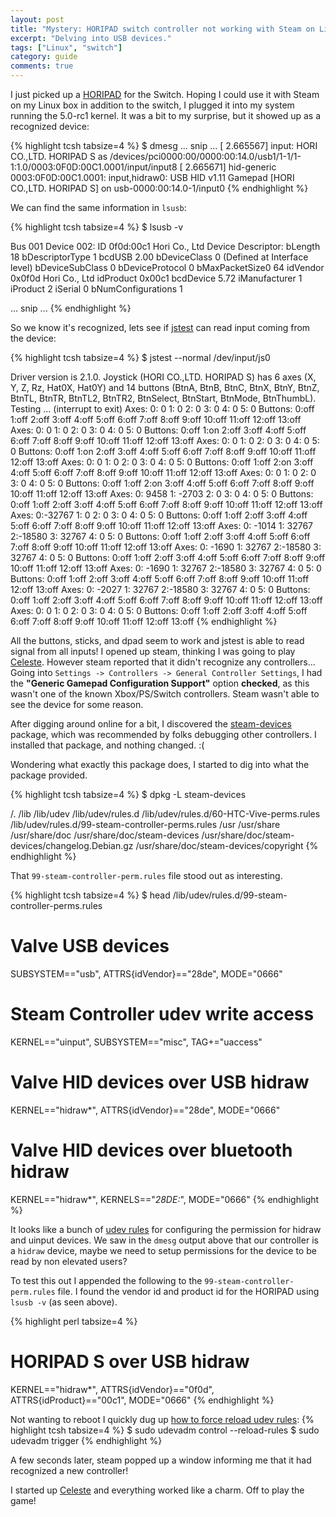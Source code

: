 ```yaml
---
layout: post
title: "Mystery: HORIPAD switch controller not working with Steam on Linux?"
excerpt: "Delving into USB devices."
tags: ["Linux", "switch"]
category: guide
comments: true
---
```


I just picked up a [HORIPAD][horipad-link] for the Switch.
Hoping I could use it with Steam on my Linux box in addition to the switch, I plugged it into my system running the 5.0-rc1 kernel.
It was a bit to my surprise, but it showed up as a recognized device:

{% highlight tcsh tabsize=4 %}
$ dmesg
... snip ...
[    2.665567] input: HORI CO.,LTD. HORIPAD S as /devices/pci0000:00/0000:00:14.0/usb1/1-1/1-1:1.0/0003:0F0D:00C1.0001/input/input8
[    2.665671] hid-generic 0003:0F0D:00C1.0001: input,hidraw0: USB HID v1.11 Gamepad [HORI CO.,LTD. HORIPAD S] on usb-0000:00:14.0-1/input0
{% endhighlight %}

We can find the same information in `lsusb`:

{% highlight tcsh tabsize=4 %}
$ lsusb -v 

Bus 001 Device 002: ID 0f0d:00c1 Hori Co., Ltd 
Device Descriptor:
  bLength                18
  bDescriptorType         1
  bcdUSB               2.00
  bDeviceClass            0 (Defined at Interface level)
  bDeviceSubClass         0 
  bDeviceProtocol         0 
  bMaxPacketSize0        64
  idVendor           0x0f0d Hori Co., Ltd
  idProduct          0x00c1 
  bcdDevice            5.72
  iManufacturer           1 
  iProduct                2 
  iSerial                 0 
  bNumConfigurations      1

  ... snip ...
{% endhighlight %}
 
So we know it's recognized, lets see if [jstest][jstest-link] can read input coming from the device:

{% highlight tcsh tabsize=4 %}
$ jstest --normal /dev/input/js0

Driver version is 2.1.0.
Joystick (HORI CO.,LTD. HORIPAD S) has 6 axes (X, Y, Z, Rz, Hat0X, Hat0Y)
and 14 buttons (BtnA, BtnB, BtnC, BtnX, BtnY, BtnZ, BtnTL, BtnTR, BtnTL2, BtnTR2, BtnSelect, BtnStart, BtnMode, BtnThumbL).
Testing ... (interrupt to exit)
Axes:  0:     0  1:     0  2:     0  3:     0  4:     0  5:     0 Buttons:  0:off  1:off  2:off  3:off  4:off  5:off  6:off  7:off  8:off  9:off 10:off 11:off 12:off 13:off 
Axes:  0:     0  1:     0  2:     0  3:     0  4:     0  5:     0 Buttons:  0:off  1:on   2:off  3:off  4:off  5:off  6:off  7:off  8:off  9:off 10:off 11:off 12:off 13:off 
Axes:  0:     0  1:     0  2:     0  3:     0  4:     0  5:     0 Buttons:  0:off  1:on   2:off  3:off  4:off  5:off  6:off  7:off  8:off  9:off 10:off 11:off 12:off 13:off 
Axes:  0:     0  1:     0  2:     0  3:     0  4:     0  5:     0 Buttons:  0:off  1:off  2:on   3:off  4:off  5:off  6:off  7:off  8:off  9:off 10:off 11:off 12:off 13:off
Axes:  0:     0  1:     0  2:     0  3:     0  4:     0  5:     0 Buttons:  0:off  1:off  2:on   3:off  4:off  5:off  6:off  7:off  8:off  9:off 10:off 11:off 12:off 13:off
Axes:  0:  9458  1: -2703  2:     0  3:     0  4:     0  5:     0 Buttons:  0:off  1:off  2:off  3:off  4:off  5:off  6:off  7:off  8:off  9:off 10:off 11:off 12:off 13:off 
Axes:  0:-32767  1:     0  2:     0  3:     0  4:     0  5:     0 Buttons:  0:off  1:off  2:off  3:off  4:off  5:off  6:off  7:off  8:off  9:off 10:off 11:off 12:off 13:off
Axes:  0: -1014  1: 32767  2:-18580  3: 32767  4:     0  5:     0 Buttons:  0:off  1:off  2:off  3:off  4:off  5:off  6:off  7:off  8:off  9:off 10:off 11:off 12:off 13:off
Axes:  0: -1690  1: 32767  2:-18580  3: 32767  4:     0  5:     0 Buttons:  0:off  1:off  2:off  3:off  4:off  5:off  6:off  7:off  8:off  9:off 10:off 11:off 12:off 13:off
Axes:  0: -1690  1: 32767  2:-18580  3: 32767  4:     0  5:     0 Buttons:  0:off  1:off  2:off  3:off  4:off  5:off  6:off  7:off  8:off  9:off 10:off 11:off 12:off 13:off
Axes:  0: -2027  1: 32767  2:-18580  3: 32767  4:     0  5:     0 Buttons:  0:off  1:off  2:off  3:off  4:off  5:off  6:off  7:off  8:off  9:off 10:off 11:off 12:off 13:off
Axes:  0:     0  1:     0  2:     0  3:     0  4:     0  5:     0 Buttons:  0:off  1:off  2:off  3:off  4:off  5:off  6:off  7:off  8:off  9:off 10:off 11:off 12:off 13:off 
{% endhighlight %}

All the buttons, sticks, and dpad seem to work and jstest is able to read signal from all inputs!
I opened up steam, thinking I was going to play [Celeste][celeste-link]. However steam reported that it didn't recognize any controllers...
Going into `Settings -> Controllers -> General Controller Settings`, I had the **"Generic Gamepad Configuration Support"** option
**checked**, as this wasn't one of the known Xbox/PS/Switch controllers. Steam wasn't able to see the device for some reason.

After digging around online for a bit, I discovered the [steam-devices][steam-devices-link] package, which was recommended by
folks debugging other controllers. I installed that package, and nothing changed. :(

Wondering what exactly this package does, I started to dig into what the package provided.

{% highlight tcsh tabsize=4 %}
$ dpkg -L steam-devices

/.
/lib
/lib/udev
/lib/udev/rules.d
/lib/udev/rules.d/60-HTC-Vive-perms.rules
/lib/udev/rules.d/99-steam-controller-perms.rules
/usr
/usr/share
/usr/share/doc
/usr/share/doc/steam-devices
/usr/share/doc/steam-devices/changelog.Debian.gz
/usr/share/doc/steam-devices/copyright
{% endhighlight %}

That `99-steam-controller-perm.rules` file stood out as interesting.

{% highlight tcsh tabsize=4 %}
$ head /lib/udev/rules.d/99-steam-controller-perms.rules

# Valve USB devices
SUBSYSTEM=="usb", ATTRS{idVendor}=="28de", MODE="0666"
# Steam Controller udev write access
KERNEL=="uinput", SUBSYSTEM=="misc", TAG+="uaccess"

# Valve HID devices over USB hidraw
KERNEL=="hidraw*", ATTRS{idVendor}=="28de", MODE="0666"

# Valve HID devices over bluetooth hidraw
KERNEL=="hidraw*", KERNELS=="*28DE:*", MODE="0666"
{% endhighlight %}

It looks like a bunch of [udev rules][udev-link] for configuring the permission for hidraw and uinput devices.
We saw in the `dmesg` output above that our controller is a `hidraw` device, maybe we need to setup
permissions for the device to be read by non elevated users?

To test this out I appended the following to the `99-steam-controller-perm.rules` file.
I found the vendor id and product id for the HORIPAD using `lsusb -v` (as seen above).

{% highlight perl tabsize=4 %}
# HORIPAD S over USB hidraw
KERNEL=="hidraw*", ATTRS{idVendor}=="0f0d", ATTRS{idProduct}=="00c1", MODE="0666"
{% endhighlight %}

Not wanting to reboot I quickly dug up [how to force reload udev rules][udev-read-link]: 
{% highlight tcsh tabsize=4 %}
$ sudo udevadm control --reload-rules 
$ sudo udevadm trigger
{% endhighlight %}

A few seconds later, steam popped up a window informing me that it had recognized a new controller!

I started up [Celeste][celeste-link] and everything worked like a charm.
Off to play the game!

[horipad-link]: http://stores.horiusa.com/horipad-for-nintendo-switch/
[jstest-link]: https://linux.die.net/man/1/jstest
[celeste-link]: https://store.steampowered.com/app/504230/Celeste/
[steam-devices-link]: https://github.com/ValveSoftware/steam-devices
[udev-link]: https://mirrors.edge.kernel.org/pub/linux/utils/kernel/hotplug/udev/udev.html
[udev-read-link]: https://unix.stackexchange.com/questions/39370/how-to-reload-udev-rules-without-reboot
